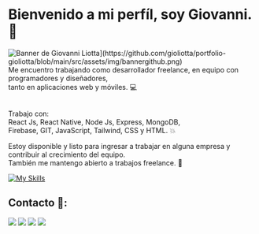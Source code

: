 # Bienvenido a mi perfíl, soy Giovanni.👋

<img src="https://github.com/gioliotta/portfolio-gioliotta/blob/main/src/assets/img/bannergithub.png" alt="Banner de Giovanni Liotta](https://github.com/gioliotta/portfolio-gioliotta/blob/main/src/assets/img/bannergithub.png)">
Me encuentro trabajando como desarrollador freelance, en equipo con programadores y diseñadores, 
<br /> tanto en aplicaciones web y móviles. 💻
<br /><br />

Trabajo con: <br />
React Js, React Native, Node Js, Express, MongoDB, 
<br /> Firebase, GIT, JavaScript, Tailwind, CSS y HTML. 💥

Estoy disponible y listo para ingresar a trabajar en alguna empresa y contribuir al crecimiento del equipo. 
<br /> También me mantengo abierto a trabajos freelance. :rocket:

[![My Skills](https://skillicons.dev/icons?i=react,nodejs,express,mongo,firebase,js,git,tailwind,css,html&perline=5)](https://skillicons.dev)
## Contacto 📱:
 <a target="_BLANK" href="https://www.linkedin.com/in/giovanniliotta/"><img src="https://img.shields.io/badge/LinkedIn-0077B5?style=for-the-badge&logo=linkedin&logoColor=white" /></a>
  <a target="blank" href="mailto:gioliotta.io@gmail.com"><img src="https://img.shields.io/badge/Gmail-D14836?style=for-the-badge&logo=gmail&logoColor=white" /></a>
 <a target="BLANK" href="https://t.me/gixi_lym"><img src="https://img.shields.io/badge/Telegram-2CA5E0?style=for-the-badge&logo=telegram&logoColor=white" /></a>
 <a target="blank" href="https://wa.me/2615731250?text=Hola Giovanni, te contacto por..."><img src="https://img.shields.io/badge/WhatsApp-25D366?style=for-the-badge&logo=whatsapp&logoColor=white" /></a>





 

